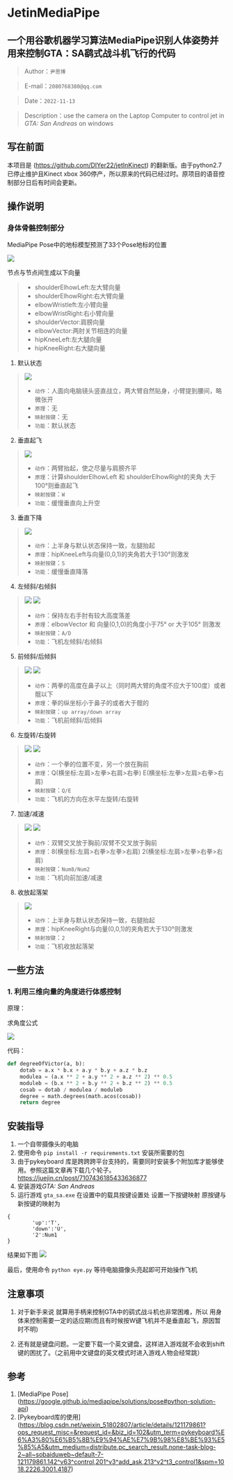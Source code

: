# JetinMediaPipe
一个用谷歌机器学习算法MediaPipe识别人体姿势并用来控制GTA：SA鹞式战斗机飞行的代码
----
> Author：`尹思博`

> E-mail：`2080768380@qq.com`

> Date：`2022-11-13`

> Description：use the camera on the Laptop Computer to control jet in *GTA: San Andreas* on windows

## 写在前面
本项目是 (https://github.com/DIYer22/jetInKinect) 的翻新版。由于python2.7已停止维护且Kinect xbox 360停产，所以原来的代码已经过时。原项目的语音控制部分日后有时间会更新。

## 操作说明

### 身体骨骼控制部分

MediaPipe Pose中的地标模型预测了33个Pose地标的位置

![](../img/Snipaste_2022-11-15_18-41-21.png)

节点与节点间生成以下向量
> * shoulderElhowLeft:左大臂向量
> * shoulderElhowRight:右大臂向量
> * elbowWristleft:左小臂向量
> * elbowWristRight:右小臂向量
> * shoulderVector:肩膀向量
> * elbowVector:两肘关节相连的向量
> * hipKneeLeft:左大腿向量
> * hipKneeRight:右大腿向量



1. 默认状态
> ![](img/null.jpg)
> * `动作`：人面向电脑镜头竖直战立，两大臂自然贴身，小臂提到腰间，略微张开
> * `原理`：无
>* `映射按键`：无
>* `功能`：默认状态

2. 垂直起飞
> ![](img/w.jpg)
> * `动作`：两臂抬起，使之尽量与肩膀齐平
> * `原理`：计算shoulderElhowLeft 和 shoulderElhowRight的夹角 大于100°则垂直起飞
>* `映射按键`：`W`
>* `功能`：缓慢垂直向上升空

3. 垂直下降
> ![](img/s.jpg)
> * `动作`：上半身与默认状态保持一致，左腿抬起
> * `原理`：hipKneeLeft与向量(0,0,1)的夹角若大于130°则激发
>* `映射按键`：`S`
>* `功能`：缓慢垂直降落

4. 左倾斜/右倾斜
> ![](img/a.jpg)
> ![](img/d.jpg)
> * `动作`：保持左右手肘有较大高度落差
> * `原理`：elbowVector 和 向量(0,1,0)的角度小于75° or 大于105° 则激发
>* `映射按键`：`A/D`
>* `功能`：飞机左倾斜/右倾斜

5. 前倾斜/后倾斜
> ![](img/up.jpg)
> ![](img/down.jpg)
> * `动作`：两拳的高度在鼻子以上（同时两大臂的角度不应大于100度）或者髋以下
> * `原理`：拳的纵坐标小于鼻子的或者大于髋的
>* `映射按键`：`up array/down array`
>* `功能`：飞机前倾斜/后倾斜

6. 左旋转/右旋转
> ![](img/q.jpg)
> ![](img/e.jpg)
> * `动作`：一个拳的位置不变，另一个放在胸前
> * `原理`：Q(横坐标:左肩>左拳>右肩>右拳)  E(横坐标:左拳>左肩>右拳>右肩)
>* `映射按键`：`Q/E`
>* `功能`：飞机的方向在水平左旋转/右旋转

7. 加速/减速
> ![](img/8.jpg)
> ![](img/2.jpg)
> * `动作`：双臂交叉放于胸前/双臂不交叉放于胸前
> * `原理`：8(横坐标:左肩>右拳>左拳>右肩)  2(横坐标:左肩>左拳>右拳>右肩)
>* `映射按键`：`Num8/Num2`
>* `功能`：飞机向前加速/减速

8. 收放起落架
> ![](img/wheel.jpg)
> * `动作`：上半身与默认状态保持一致，右腿抬起
> * `原理`：hipKneeRight与向量(0,0,1)的夹角若大于130°则激发
>* `映射按键`：`2`
>* `功能`：飞机收放起落架


## 一些方法

### 1. 利用三维向量的角度进行体感控制
原理：

求角度公式

![](https://wikimedia.org/api/rest_v1/media/math/render/svg/aa297bd1bcfe5341f8ecf0a69b90984bd9e353d0)

代码：
```python
def degreeOfVictor(a, b):  
    dotab = a.x * b.x + a.y * b.y + a.z * b.z
    modulea = (a.x ** 2 + a.y ** 2 + a.z ** 2) ** 0.5
    moduleb = (b.x ** 2 + b.y ** 2 + b.z ** 2) ** 0.5
    cosab = dotab / modulea / moduleb
    degree = math.degrees(math.acos(cosab))
    return degree
 ```



## 安装指导

1. 一个自带摄像头的电脑
2. 使用命令 `pip install -r requirements.txt` 安装所需要的包
3. 由于pykeyboard 库是跨跨跨平台支持的，需要同时安装多个附加库才能够使用。参照这篇文章再下载几个轮子。https://juejin.cn/post/7107436185433636877
4. 安装游戏*GTA: San Andreas*
5. 运行游戏 `gta_sa.exe`  在设置中的载具按键设置处 设置一下按键映射
原按键与新按键的映射为
```
{
        'up':'T',
        'down':'U',
        '2':Num1
}
```
 结果如下图
![](img/GTA_%20San%20Andreas%202022_11_15%2019_38_02.png)

最后，使用命令 `python eye.py` 等待电脑摄像头亮起即可开始操作飞机


## 注意事项

1. 对于新手来说 就算用手柄来控制GTA中的鹞式战斗机也非常困难，所以 用身体来控制需要一定的适应期(而且有时候按W键飞机并不是垂直起飞，原因暂时不明)

2. 还有就是键盘问题。一定要下载一个英文键盘，这样进入游戏就不会收到shift键的困扰了。（之前用中文键盘的英文模式时进入游戏人物会经常跳）


## 参考
1. [MediaPipe Pose] (https://google.github.io/mediapipe/solutions/pose#python-solution-api)
2. [Pykeyboard库的使用] (https://blog.csdn.net/weixin_51802807/article/details/121179861?ops_request_misc=&request_id=&biz_id=102&utm_term=pykeyboard%E6%A3%80%E6%B5%8B%E9%94%AE%E7%9B%98%E8%BE%93%E5%85%A5&utm_medium=distribute.pc_search_result.none-task-blog-2~all~sobaiduweb~default-7-121179861.142^v63^control,201^v3^add_ask,213^v2^t3_control1&spm=1018.2226.3001.4187)
